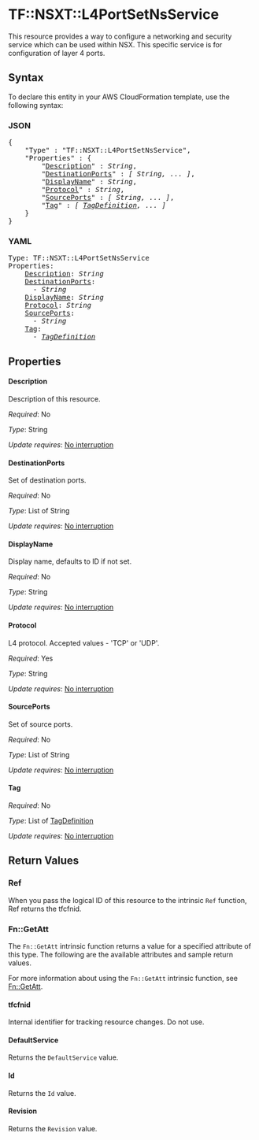 # TF::NSXT::L4PortSetNsService

This resource provides a way to configure a networking and security service which can be used within NSX. This specific service is for configuration of layer 4 ports.

## Syntax

To declare this entity in your AWS CloudFormation template, use the following syntax:

### JSON

<pre>
{
    "Type" : "TF::NSXT::L4PortSetNsService",
    "Properties" : {
        "<a href="#description" title="Description">Description</a>" : <i>String</i>,
        "<a href="#destinationports" title="DestinationPorts">DestinationPorts</a>" : <i>[ String, ... ]</i>,
        "<a href="#displayname" title="DisplayName">DisplayName</a>" : <i>String</i>,
        "<a href="#protocol" title="Protocol">Protocol</a>" : <i>String</i>,
        "<a href="#sourceports" title="SourcePorts">SourcePorts</a>" : <i>[ String, ... ]</i>,
        "<a href="#tag" title="Tag">Tag</a>" : <i>[ <a href="tagdefinition.md">TagDefinition</a>, ... ]</i>
    }
}
</pre>

### YAML

<pre>
Type: TF::NSXT::L4PortSetNsService
Properties:
    <a href="#description" title="Description">Description</a>: <i>String</i>
    <a href="#destinationports" title="DestinationPorts">DestinationPorts</a>: <i>
      - String</i>
    <a href="#displayname" title="DisplayName">DisplayName</a>: <i>String</i>
    <a href="#protocol" title="Protocol">Protocol</a>: <i>String</i>
    <a href="#sourceports" title="SourcePorts">SourcePorts</a>: <i>
      - String</i>
    <a href="#tag" title="Tag">Tag</a>: <i>
      - <a href="tagdefinition.md">TagDefinition</a></i>
</pre>

## Properties

#### Description

Description of this resource.

_Required_: No

_Type_: String

_Update requires_: [No interruption](https://docs.aws.amazon.com/AWSCloudFormation/latest/UserGuide/using-cfn-updating-stacks-update-behaviors.html#update-no-interrupt)

#### DestinationPorts

Set of destination ports.

_Required_: No

_Type_: List of String

_Update requires_: [No interruption](https://docs.aws.amazon.com/AWSCloudFormation/latest/UserGuide/using-cfn-updating-stacks-update-behaviors.html#update-no-interrupt)

#### DisplayName

Display name, defaults to ID if not set.

_Required_: No

_Type_: String

_Update requires_: [No interruption](https://docs.aws.amazon.com/AWSCloudFormation/latest/UserGuide/using-cfn-updating-stacks-update-behaviors.html#update-no-interrupt)

#### Protocol

L4 protocol. Accepted values - 'TCP' or 'UDP'.

_Required_: Yes

_Type_: String

_Update requires_: [No interruption](https://docs.aws.amazon.com/AWSCloudFormation/latest/UserGuide/using-cfn-updating-stacks-update-behaviors.html#update-no-interrupt)

#### SourcePorts

Set of source ports.

_Required_: No

_Type_: List of String

_Update requires_: [No interruption](https://docs.aws.amazon.com/AWSCloudFormation/latest/UserGuide/using-cfn-updating-stacks-update-behaviors.html#update-no-interrupt)

#### Tag

_Required_: No

_Type_: List of <a href="tagdefinition.md">TagDefinition</a>

_Update requires_: [No interruption](https://docs.aws.amazon.com/AWSCloudFormation/latest/UserGuide/using-cfn-updating-stacks-update-behaviors.html#update-no-interrupt)

## Return Values

### Ref

When you pass the logical ID of this resource to the intrinsic `Ref` function, Ref returns the tfcfnid.

### Fn::GetAtt

The `Fn::GetAtt` intrinsic function returns a value for a specified attribute of this type. The following are the available attributes and sample return values.

For more information about using the `Fn::GetAtt` intrinsic function, see [Fn::GetAtt](https://docs.aws.amazon.com/AWSCloudFormation/latest/UserGuide/intrinsic-function-reference-getatt.html).

#### tfcfnid

Internal identifier for tracking resource changes. Do not use.

#### DefaultService

Returns the <code>DefaultService</code> value.

#### Id

Returns the <code>Id</code> value.

#### Revision

Returns the <code>Revision</code> value.

